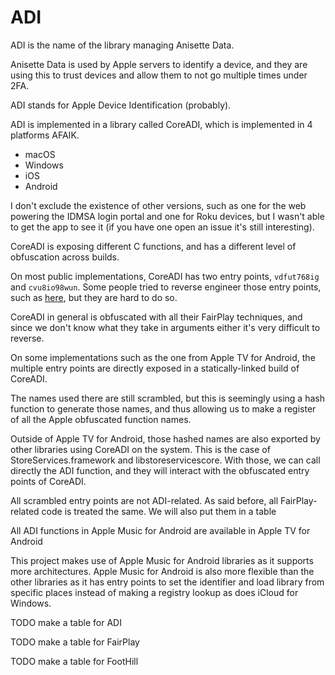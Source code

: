 # ADI

ADI is the name of the library managing Anisette Data.

Anisette Data is used by Apple servers to identify a device, and they are using this to trust devices and 
allow them to not go multiple times under 2FA. 

ADI stands for Apple Device Identification (probably).

ADI is implemented in a library called CoreADI, which is implemented in 4 platforms AFAIK.
- macOS
- Windows
- iOS
- Android

I don't exclude the existence of other versions, such as one for the web powering the IDMSA login portal
and one for Roku devices, but I wasn't able to get the app to see it (if you have one open an issue it's 
still interesting).

CoreADI is exposing different C functions, and has a different level of obfuscation across builds.

On most public implementations, CoreADI has two entry points, `vdfut768ig` and `cvu8io98wun`. Some people
tried to reverse engineer those entry points, such as [here](https://github.com/ionescu007/Blackwood-4NT),
but they are hard to do so.

CoreADI in general is obfuscated with all their FairPlay techniques, and since we don't know what they take
in arguments either it's very difficult to reverse.

On some implementations such as the one from Apple TV for Android, the multiple entry points are directly 
exposed in a statically-linked build of CoreADI.

The names used there are still scrambled, but this is seemingly using a hash function to generate those
names, and thus allowing us to make a register of all the Apple obfuscated function names.

Outside of Apple TV for Android, those hashed names are also exported by other libraries using CoreADI
on the system. This is the case of StoreServices.framework and libstoreservicescore. With those, we can
call directly the ADI function, and they will interact with the obfuscated entry points of CoreADI.

All scrambled entry points are not ADI-related. As said before, all FairPlay-related code is treated the
same. We will also put them in a table

All ADI functions in Apple Music for Android are available in Apple TV for Android 

This project makes use of Apple Music for Android libraries as it supports more architectures. Apple Music
for Android is also more flexible than the other libraries as it has entry points to set the identifier
and load library from specific places instead of making a registry lookup as does iCloud for Windows.

TODO make a table for ADI

TODO make a table for FairPlay

TODO make a table for FootHill